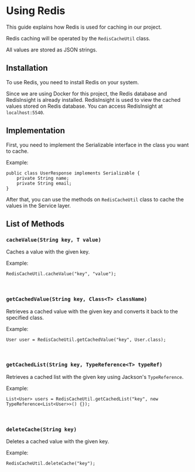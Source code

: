 # Using Redis

This guide explains how Redis is used for caching in our project.

Redis caching will be operated by the `RedisCacheUtil` class.

All values are stored as JSON strings.

## Installation

To use Redis, you need to install Redis on your system.

Since we are using Docker for this project, the Redis database and RedisInsight is already installed.
RedisInsight is used to view the cached values stored on Redis database. You can access RedisInsight at `localhost:5540`.

## Implementation

First, you need to implement the Serializable interface in the class you want to cache.

Example:

```
public class UserResponse implements Serializable {
    private String name;
    private String email;
}
```

After that, you can use the methods on `RedisCacheUtil` class to cache the values in the Service layer.

## List of Methods

### `cacheValue(String key, T value)`

Caches a value with the given key.

Example:

```
RedisCacheUtil.cacheValue("key", "value");
```

&nbsp;

### `getCachedValue(String key, Class<T> className)`

Retrieves a cached value with the given key and converts it back to the specified class.

Example:

```
User user = RedisCacheUtil.getCachedValue("key", User.class);
```

&nbsp;

### `getCachedList(String key, TypeReference<T> typeRef)`

Retrieves a cached list with the given key using Jackson's `TypeReference`.

Example:

```
List<User> users = RedisCacheUtil.getCachedList("key", new TypeReference<List<User>>() {});
```

&nbsp;

### `deleteCache(String key)`

Deletes a cached value with the given key.

Example:

```
RedisCacheUtil.deleteCache("key");
```
